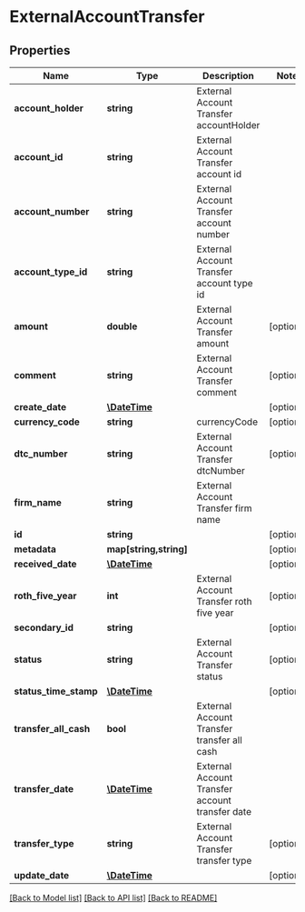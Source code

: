 # ExternalAccountTransfer

## Properties
Name | Type | Description | Notes
------------ | ------------- | ------------- | -------------
**account_holder** | **string** | External Account Transfer accountHolder | 
**account_id** | **string** | External Account Transfer account id | 
**account_number** | **string** | External Account Transfer account number | 
**account_type_id** | **string** | External Account Transfer account type id | 
**amount** | **double** | External Account Transfer amount | [optional] 
**comment** | **string** | External Account Transfer comment | [optional] 
**create_date** | [**\DateTime**](\DateTime.md) |  | [optional] 
**currency_code** | **string** | currencyCode | [optional] 
**dtc_number** | **string** | External Account Transfer dtcNumber | [optional] 
**firm_name** | **string** | External Account Transfer firm name | 
**id** | **string** |  | [optional] 
**metadata** | **map[string,string]** |  | [optional] 
**received_date** | [**\DateTime**](\DateTime.md) |  | [optional] 
**roth_five_year** | **int** | External Account Transfer roth five year | [optional] 
**secondary_id** | **string** |  | [optional] 
**status** | **string** | External Account Transfer status | [optional] 
**status_time_stamp** | [**\DateTime**](\DateTime.md) |  | [optional] 
**transfer_all_cash** | **bool** | External Account Transfer transfer all cash | 
**transfer_date** | [**\DateTime**](\DateTime.md) | External Account Transfer account transfer date | 
**transfer_type** | **string** | External Account Transfer transfer type | [optional] 
**update_date** | [**\DateTime**](\DateTime.md) |  | [optional] 

[[Back to Model list]](../README.md#documentation-for-models) [[Back to API list]](../README.md#documentation-for-api-endpoints) [[Back to README]](../README.md)


